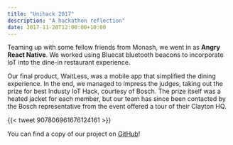 ```yaml
---
title: "Unihack 2017"
description: "A hackathon reflection"
date: 2017-11-28T12:00:00+10:00
---
```


Teaming up with some fellow friends from Monash, we went in as **Angry React Native**. We worked using Bluecat bluetooth beacons to incorporate IoT into the dine-in restaurant experience.

<!--more-->

Our final product, WaitLess, was a mobile app that simplified the dining experience. In the end, we managed to impress the judges, taking out the prize for best Industy IoT Hack, courtesy of Bosch. The prize itself was a heated jacket for each member, but our team has since been contacted by the Bosch representative from the event offered a tour of their Clayton HQ.

{{< tweet 907806961676124161 >}}

You can find a copy of our project on [GitHub](https://github.com/scaredginger/angry-react-native/)!
